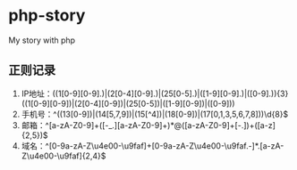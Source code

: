 # php-story
My story with php

##  正则记录
1. IP地址：((1[0-9][0-9]\.)|(2[0-4][0-9]\.)|(25[0-5]\.)|([1-9][0-9]\.)|([0-9]\.)){3}((1[0-9][0-9])|(2[0-4][0-9])|(25[0-5])|([1-9][0-9])|([0-9]))
1. 手机号：^((13[0-9])|(14[5,7,9])|(15[^4])|(18[0-9])|(17[0,1,3,5,6,7,8]))\\d{8}$
1. 邮箱：^[a-zA-Z0-9]+([-_.][a-zA-Z0-9]+)*@([a-zA-Z0-9]+[-.])+([a-z]{2,5})$
1. 域名：^[0-9a-zA-Z\u4e00-\u9faf]+[0-9a-zA-Z\u4e00-\u9faf\.-]*\.[a-zA-Z\u4e00-\u9faf]{2,4}$